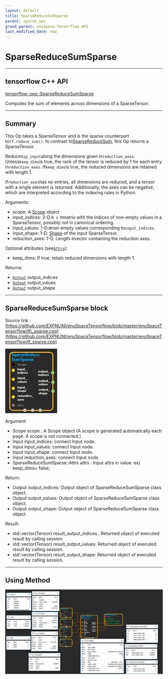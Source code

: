 ```yaml
--- 
layout: default 
title: SparseReduceSumSparse 
parent: sparse_ops 
grand_parent: enuSpace-Tensorflow API 
last_modified_date: now 
--- 
```


# SparseReduceSumSparse

---

## tensorflow C++ API

[tensorflow::ops::SparseReduceSumSparse](https://www.tensorflow.org/api_docs/cc/class/tensorflow/ops/sparse-reduce-sum-sparse)

Computes the sum of elements across dimensions of a SparseTensor.

---

## Summary

This Op takes a SparseTensor and is the sparse counterpart to`tf.reduce_sum()`. In contrast to[SparseReduceSum](https://www.tensorflow.org/api_docs/cc/class/tensorflow/ops/sparse-reduce-sum.html#classtensorflow_1_1ops_1_1_sparse_reduce_sum), this Op returns a SparseTensor.

Reduces`sp_input`along the dimensions given in`reduction_axes`. Unless`keep_dims`is true, the rank of the tensor is reduced by 1 for each entry in`reduction_axes`. If`keep_dims`is true, the reduced dimensions are retained with length 1.

If`reduction_axes`has no entries, all dimensions are reduced, and a tensor with a single element is returned. Additionally, the axes can be negative, which are interpreted according to the indexing rules in Python.

Arguments:

* scope: A [Scope](https://www.tensorflow.org/api_docs/cc/class/tensorflow/scope.html#classtensorflow_1_1_scope) object
* input\_indices: 2-D.`N x R`matrix with the indices of non-empty values in a SparseTensor, possibly not in canonical ordering.
* input\_values: 1-D.`N`non-empty values corresponding to`input_indices`.
* input\_shape: 1-D. [Shape](https://www.tensorflow.org/api_docs/cc/class/tensorflow/ops/shape.html#classtensorflow_1_1ops_1_1_shape) of the input SparseTensor.
* reduction\_axes: 1-D. Length-`K`vector containing the reduction axes.

Optional attributes \(see[`Attrs`](https://www.tensorflow.org/api_docs/cc/struct/tensorflow/ops/sparse-reduce-sum-sparse/attrs.html#structtensorflow_1_1ops_1_1_sparse_reduce_sum_sparse_1_1_attrs)\):

* keep\_dims: If true, retain reduced dimensions with length 1.

Returns:

* [`Output`](https://www.tensorflow.org/api_docs/cc/class/tensorflow/output.html#classtensorflow_1_1_output) output\_indices
* [`Output`](https://www.tensorflow.org/api_docs/cc/class/tensorflow/output.html#classtensorflow_1_1_output) output\_values
* [`Output`](https://www.tensorflow.org/api_docs/cc/class/tensorflow/output.html#classtensorflow_1_1_output) output\_shape

---

## SparseReduceSumSparse block

Source link : [https://github.com/EXPNUNI/enuSpaceTensorflow/blob/master/enuSpaceTensorflow/tf\_sparse.cpp](https://github.com/EXPNUNI/enuSpaceTensorflow/blob/master/enuSpaceTensorflow/tf_sparse.cpp)

![](./assets/sparse_op/SparseReduceSumSparse1.jpg)

Argument:

* Scope scope : A Scope object \(A scope is generated automatically each page. A scope is not connected.\)
* Input input\_indices: connect  Input node.
* Input input\_values: connect  Input node.
* Input input\_shape: connect  Input node.
* Input reduction\_axes: connect  Input node.
* SparseReduceSumSparse::Attrs attrs : Input attrs in value. ex\) keep\_dims= false;

Return:

* Output output\_indices: Output object of SparseReduceSumSparse class object.
* Output output\_values: Output object of SparseReduceSumSparse class object.
* Output output\_shape: Output object of SparseReduceSumSparse class object.

Result:

* std::vector\(Tensor\) result\_output\_indices : Returned object of executed result by calling session.
* std::vector\(Tensor\) result\_output\_values: Returned object of executed result by calling session.
* std::vector\(Tensor\) result\_output\_shape: Returned object of executed result by calling session.

---

## Using Method

![](./assets/sparse_op/SparseReduceSumSparse2.jpg)

